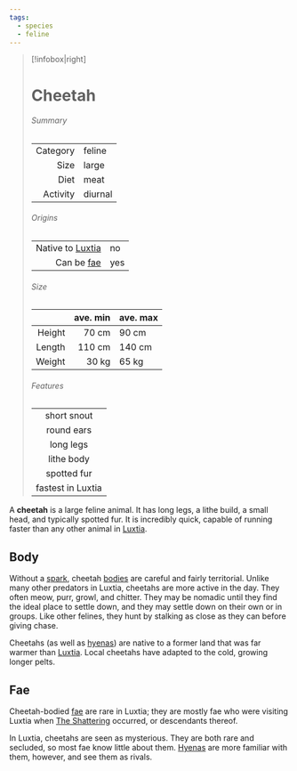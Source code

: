 ```yaml
---
tags:
  - species
  - feline
---
```

> [!infobox|right]
> # Cheetah
> ###### Summary
> |  |  |
> | ---: | ---- |
> | Category | feline |
> | Size | large |
> | Diet | meat |
> | Activity | diurnal |
> ###### Origins
> |  |  |
> | ---: | ---- |
> | Native to [Luxtia](<../../Locations/Luxtia.md>) | no |
> | Can be [fae](<../Fae.md>) | yes |
> ###### Size
> |   | ave. min | ave. max |
> | ---: | ---: | :--- |
> | Height | 70 cm | 90 cm |
> | Length | 110 cm | 140 cm |
> | Weight | 30 kg | 65 kg |
> ###### Features
> |  |
> | :--: |
> | short snout |
> | round ears |
> | long legs |
> | lithe body |
> | spotted fur |
> | fastest in Luxtia |

A **cheetah** is a large feline animal. It has long legs, a lithe build, a small head, and typically spotted fur. It is incredibly quick, capable of running faster than any other animal in [Luxtia](<../../Locations/Luxtia.md>).

## Body
Without a [spark](<../Spark.md>), cheetah [bodies](<../Body.md>) are careful and fairly territorial. Unlike many other predators in Luxtia, cheetahs are more active in the day. They often meow, purr, growl, and chitter. They may be nomadic until they find the ideal place to settle down, and they may settle down on their own or in groups. Like other felines, they hunt by stalking as close as they can before giving chase.

Cheetahs (as well as [hyenas](<./Hyena.md>)) are native to a former land that was far warmer than [Luxtia](<../../Locations/Luxtia.md>). Local cheetahs have adapted to the cold, growing longer pelts.

## Fae
Cheetah-bodied [fae](<../Fae.md>) are rare in Luxtia; they are mostly fae who were visiting Luxtia when [The Shattering](<../../Events/The Shattering.md>) occurred, or descendants thereof.

In Luxtia, cheetahs are seen as mysterious. They are both rare and secluded, so most fae know little about them. [Hyenas](<./Hyena.md>) are more familiar with them, however, and see them as rivals.